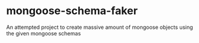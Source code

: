 # mongoose-schema-faker
An attempted project to create massive amount of mongoose objects using the given mongoose schemas
